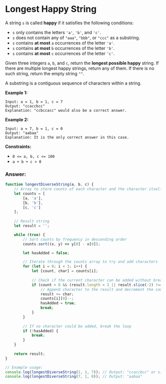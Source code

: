# Longest Happy String

A string `s` is called **happy** if it satisfies the following conditions:

- `s` only contains the letters `'a'`, `'b'`, and `'c'`.
- `s` does not contain any of `"aaa"`, `"bbb"`, or `"ccc"` as a substring.
- `s` contains **at most** `a` occurrences of the letter `'a'`.
- `s` contains **at most** `b` occurrences of the letter `'b'`.
- `s` contains **at most** `c` occurrences of the letter `'c'`.

Given three integers `a`, `b`, and `c`, return the   **longest possible happy** string. If there are multiple longest happy strings, return any of them. If there is no such string, return the empty string `""`.

A substring is a contiguous sequence of characters within a string.

**Example 1:**
```
Input: a = 1, b = 1, c = 7
Output: "ccaccbcc"
Explanation: "ccbccacc" would also be a correct answer.
```

**Example 2:**
```
Input: a = 7, b = 1, c = 0
Output: "aabaa"
Explanation: It is the only correct answer in this case.
 ```

**Constraints:**

- `0 <= a, b, c <= 100`
- `a + b + c > 0`

### Answer: 
```javascript
function longestDiverseString(a, b, c) {
    // Array to store counts of each character and the character itself
    let counts = [
        [a, 'a'],
        [b, 'b'],
        [c, 'c']
    ];
    
    // Result string
    let result = '';

    while (true) {
        // Sort counts by frequency in descending order
        counts.sort((x, y) => y[0] - x[0]);

        let hasAdded = false;

        // Iterate through the counts array to try and add characters
        for (let i = 0; i < 3; i++) {
            let [count, char] = counts[i];
            
            // Check if the current character can be added without breaking the "happy" string rule
            if (count > 0 && (result.length < 2 || result.slice(-2) !== char + char)) {
                // Append character to the result and decrement the count
                result += char;
                counts[i][0]--;
                hasAdded = true;
                break;
            }
        }
        
        // If no character could be added, break the loop
        if (!hasAdded) {
            break;
        }
    }
    
    return result;
}

// Example usage:
console.log(longestDiverseString(1, 1, 7)); // Output: "ccaccbcc" or similar
console.log(longestDiverseString(7, 1, 0)); // Output: "aabaa"
```
